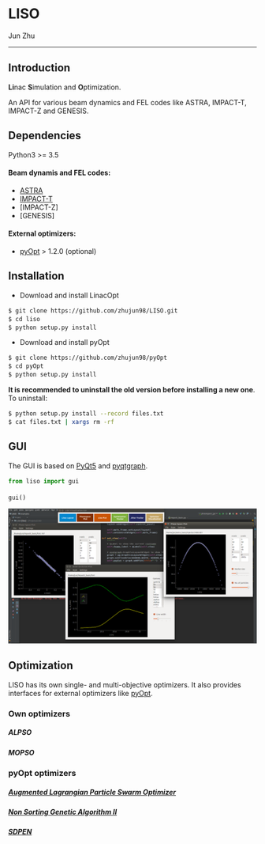 # LISO

Jun Zhu

---

## Introduction

**Li**nac **S**imulation and **O**ptimization.

An API for various beam dynamics and FEL codes like ASTRA, IMPACT-T, IMPACT-Z and GENESIS.

## Dependencies

Python3 >= 3.5

#### Beam dynamis and FEL codes:
- [ASTRA](http://www.desy.de/~mpyflo/)
- [IMPACT-T](http://portal.nersc.gov/project/m669/IMPACT-T/)
- [IMPACT-Z]
- [GENESIS]

#### External optimizers:
- [pyOpt](http://www.pyopt.org/) > 1.2.0 (optional)

## Installation

- Download and install LinacOpt
```sh
$ git clone https://github.com/zhujun98/LISO.git
$ cd liso
$ python setup.py install
```

- Download and install pyOpt
```sh
$ git clone https://github.com/zhujun98/pyOpt
$ cd pyOpt
$ python setup.py install
```
**It is recommended to uninstall the old version before installing a new one**. To uninstall:

```sh
$ python setup.py install --record files.txt
$ cat files.txt | xargs rm -rf
```

## GUI

The GUI is based on [PyQt5](https://www.riverbankcomputing.com/software/pyqt/download5) and [pyqtgraph](http://www.pyqtgraph.org/).

```py
from liso import gui

gui()
```

![alt text](misc/GUI_v1.png)


## Optimization

LISO has its own single- and multi-objective optimizers. It also provides interfaces for external optimizers like [pyOpt](http://www.pyopt.org/).

### Own optimizers

##### ALPSO
##### MOPSO

### pyOpt optimizers 

##### [Augmented Lagrangian Particle Swarm Optimizer](http://www.pyopt.org/reference/optimizers.alpso.html#module-pyALPSO)

##### [Non Sorting Genetic Algorithm II](http://www.pyopt.org/reference/optimizers.nsga2.html#module-pyNSGA2)

##### [SDPEN](http://www.pyopt.org/reference/optimizers.sdpen.html#module-pySDPEN)


